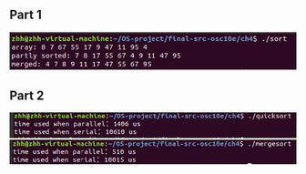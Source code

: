 ## **Part 1**

![images/part1.jpg](images/part1.jpg)

## **Part 2**
![images/part2-1.jpg](images/part2-1.jpg)
![images/part2-2.jpg](images/part2-2.jpg)